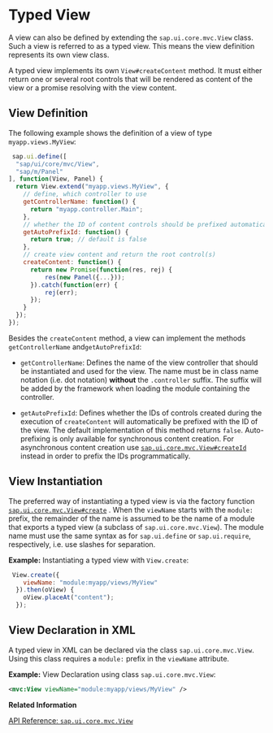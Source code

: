 <!-- loioe6bb33d076dc4f23be50c082c271b9f0 -->

# Typed View

A view can also be defined by extending the `sap.ui.core.mvc.View` class. Such a view is referred to as a typed view. This means the view definition represents its own view class.



A typed view implements its own `View#createContent` method. It must either return one or several root controls that will be rendered as content of the view or a promise resolving with the view content.



<a name="loioe6bb33d076dc4f23be50c082c271b9f0__section_fx1_wqz_y4b"/>

## View Definition

The following example shows the definition of a view of type `myapp.views.MyView`:

```js
 sap.ui.define([
  "sap/ui/core/mvc/View",
  "sap/m/Panel"
], function(View, Panel) {
  return View.extend("myapp.views.MyView", {
    // define, which controller to use
    getControllerName: function() {
      return "myapp.controller.Main";
    },
    // whether the ID of content controls should be prefixed automatically with the view ID
    getAutoPrefixId: function() {
      return true; // default is false
    },
    // create view content and return the root control(s)
    createContent: function() {
      return new Promise(function(res, rej) {
          res(new Panel({...}));
      }).catch(function(err) {
          rej(err);
      });
    }
  });
});
```

Besides the `createContent` method, a view can implement the methods `getControllerName` and`getAutoPrefixId`:

-   `getControllerName`: Defines the name of the view controller that should be instantiated and used for the view. The name must be in class name notation \(i.e. dot notation\) **without** the `.controller` suffix. The suffix will be added by the framework when loading the module containing the controller.

-   `getAutoPrefixId`: Defines whether the IDs of controls created during the execution of `createContent` will automatically be prefixed with the ID of the view. The default implementation of this method returns `false`. Auto-prefixing is only available for synchronous content creation. For asynchronous content creation use [`sap.ui.core.mvc.View#createId`](https://ui5.sap.com/#/api/sap.ui.core.mvc.View/methods/createId) instead in order to prefix the IDs programmatically.




<a name="loioe6bb33d076dc4f23be50c082c271b9f0__section_w3x_msz_y4b"/>

## View Instantiation

The preferred way of instantiating a typed view is via the factory function [`sap.ui.core.mvc.View#create`](https://ui5.sap.com/#/api/sap.ui.core.mvc.View/methods/sap.ui.core.mvc.View.create) . When the `viewName` starts with the `module:` prefix, the remainder of the name is assumed to be the name of a module that exports a typed view \(a subclass of `sap.ui.core.mvc.View`\). The module name must use the same syntax as for `sap.ui.define` or `sap.ui.require`, respectively, i.e. use slashes for separation.

**Example:** Instantiating a typed view with `View.create`:

```js
 View.create({
    viewName: "module:myapp/views/MyView"
  }).then(oView) {
    oView.placeAt("content");
  });
```



<a name="loioe6bb33d076dc4f23be50c082c271b9f0__section_wjs_psz_y4b"/>

## View Declaration in XML

A typed view in XML can be declared via the class `sap.ui.core.mvc.View`. Using this class requires a `module:` prefix in the `viewName` attribute.

**Example:** View Declaration using class `sap.ui.core.mvc.View`:

```xml
<mvc:View viewName="module:myapp/views/MyView" />
```

**Related Information**  


[API Reference: `sap.ui.core.mvc.View`](https://ui5.sap.com/#/api/sap.ui.core.mvc.View)

